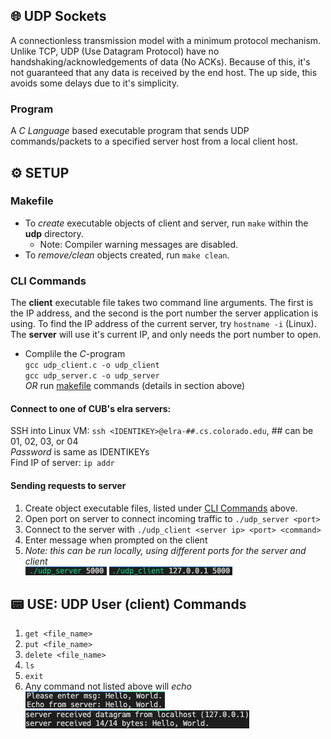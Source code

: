 ## 🌐 UDP Sockets
A connectionless transmission model with a minimum protocol mechanism. Unlike TCP, UDP (Use Datagram Protocol) have no handshaking/acknowledgements of data (No ACKs). Because of this, it's not guaranteed that any data is received by the end host. The up side, this avoids some delays due to it's simplicity.

### Program
A *C Language* based executable program that sends UDP commands/packets to a specified server host from a local client host.

## ⚙️ SETUP
### Makefile
- To *create* executable objects of client and server, run `make` within the **udp** directory.
  - Note: Compiler warning messages are disabled.
- To *remove/clean* objects created, run `make clean`.

### CLI Commands
The **client** executable file takes two command line arguments. The first is the IP address, and the second is the port number the server application is using. To find the IP address of the current server, try `hostname -i` (Linux). The **server** will use it's current IP, and only needs the port number to open.  
  - Complile the *C*-program  
      `gcc udp_client.c -o udp_client`  
      `gcc udp_server.c -o udp_server`  
      *OR* run [makefile](#makefile) commands (details in section above)  

#### Connect to one of CUB's elra servers:
SSH into Linux VM: `ssh <IDENTIKEY>@elra-##.cs.colorado.edu`, ## can be 01, 02, 03, or 04  
*Password* is same as IDENTIKEYs  
Find IP of server: `ip addr`  

#### Sending requests to server
  1. Create object executable files, listed under [CLI Commands](#cli-commands) above.
  2. Open port on server to connect incoming traffic to `./udp_server <port>`
  3. Connect to the server with  `./udp_client <server ip> <port> <command>`
  4. Enter message when prompted on the client  
  5. *Note: this can be run locally, using different ports for the server and client*  
    ![server connection](./sample_data/udp_server_connection.png)  ![client connection](./sample_data/udp_client_connection.png)

## 📟 USE: UDP User (client) Commands
  1. `get <file_name>`
  2. `put <file_name>`
  3. `delete <file_name>`
  4. `ls`
  5. `exit`
  6. Any command not listed above will *echo*  
    ![client echo](./sample_data/udp_client_echo.png)  ![server echo](./sample_data/udp_server_echo.png)
